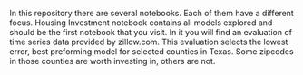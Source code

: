 In this repository there are several notebooks. Each of them have a different focus. Housing Investment notebook contains all models explored and should be the first notebook that you visit. In it you will find an evaluation of time series data provided by zillow.com. This evaluation selects the lowest error, best preforming model for selected counties in Texas. Some zipcodes in those counties are worth investing in, others are not.